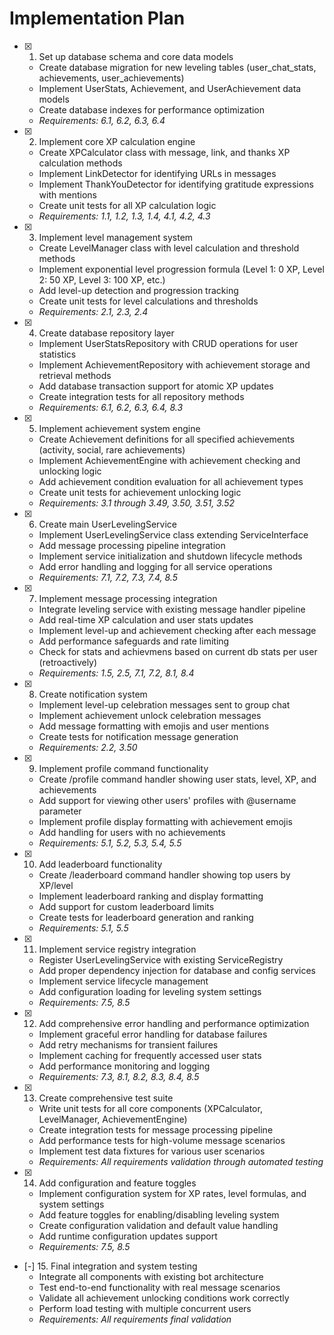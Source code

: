 # Implementation Plan

- [x] 1. Set up database schema and core data models

  - Create database migration for new leveling tables (user_chat_stats, achievements, user_achievements)
  - Implement UserStats, Achievement, and UserAchievement data models
  - Create database indexes for performance optimization
  - _Requirements: 6.1, 6.2, 6.3, 6.4_

- [x] 2. Implement core XP calculation engine

  - Create XPCalculator class with message, link, and thanks XP calculation methods
  - Implement LinkDetector for identifying URLs in messages
  - Implement ThankYouDetector for identifying gratitude expressions with mentions
  - Create unit tests for all XP calculation logic
  - _Requirements: 1.1, 1.2, 1.3, 1.4, 4.1, 4.2, 4.3_

- [x] 3. Implement level management system

  - Create LevelManager class with level calculation and threshold methods
  - Implement exponential level progression formula (Level 1: 0 XP, Level 2: 50 XP, Level 3: 100 XP, etc.)
  - Add level-up detection and progression tracking
  - Create unit tests for level calculations and thresholds
  - _Requirements: 2.1, 2.3, 2.4_

- [x] 4. Create database repository layer

  - Implement UserStatsRepository with CRUD operations for user statistics
  - Implement AchievementRepository with achievement storage and retrieval methods
  - Add database transaction support for atomic XP updates
  - Create integration tests for all repository methods
  - _Requirements: 6.1, 6.2, 6.3, 6.4, 8.3_

- [x] 5. Implement achievement system engine

  - Create Achievement definitions for all specified achievements (activity, social, rare achievements)
  - Implement AchievementEngine with achievement checking and unlocking logic
  - Add achievement condition evaluation for all achievement types
  - Create unit tests for achievement unlocking logic
  - _Requirements: 3.1 through 3.49, 3.50, 3.51, 3.52_

- [x] 6. Create main UserLevelingService

  - Implement UserLevelingService class extending ServiceInterface
  - Add message processing pipeline integration
  - Implement service initialization and shutdown lifecycle methods
  - Add error handling and logging for all service operations
  - _Requirements: 7.1, 7.2, 7.3, 7.4, 8.5_

- [x] 7. Implement message processing integration

  - Integrate leveling service with existing message handler pipeline
  - Add real-time XP calculation and user stats updates
  - Implement level-up and achievement checking after each message
  - Add performance safeguards and rate limiting
  - Check for stats and achievmens based on current db stats per user (retroactively)
  - _Requirements: 1.5, 2.5, 7.1, 7.2, 8.1, 8.4_

- [x] 8. Create notification system

  - Implement level-up celebration messages sent to group chat
  - Implement achievement unlock celebration messages
  - Add message formatting with emojis and user mentions
  - Create tests for notification message generation
  - _Requirements: 2.2, 3.50_

- [x] 9. Implement profile command functionality

  - Create /profile command handler showing user stats, level, XP, and achievements
  - Add support for viewing other users' profiles with @username parameter
  - Implement profile display formatting with achievement emojis
  - Add handling for users with no achievements
  - _Requirements: 5.1, 5.2, 5.3, 5.4, 5.5_

- [x] 10. Add leaderboard functionality

  - Create /leaderboard command handler showing top users by XP/level
  - Implement leaderboard ranking and display formatting
  - Add support for custom leaderboard limits
  - Create tests for leaderboard generation and ranking
  - _Requirements: 5.1, 5.5_

- [x] 11. Implement service registry integration

  - Register UserLevelingService with existing ServiceRegistry
  - Add proper dependency injection for database and config services
  - Implement service lifecycle management
  - Add configuration loading for leveling system settings
  - _Requirements: 7.5, 8.5_

- [x] 12. Add comprehensive error handling and performance optimization

  - Implement graceful error handling for database failures
  - Add retry mechanisms for transient failures
  - Implement caching for frequently accessed user stats
  - Add performance monitoring and logging
  - _Requirements: 7.3, 8.1, 8.2, 8.3, 8.4, 8.5_

- [x] 13. Create comprehensive test suite

  - Write unit tests for all core components (XPCalculator, LevelManager, AchievementEngine)
  - Create integration tests for message processing pipeline
  - Add performance tests for high-volume message scenarios
  - Implement test data fixtures for various user scenarios
  - _Requirements: All requirements validation through automated testing_

- [x] 14. Add configuration and feature toggles

  - Implement configuration system for XP rates, level formulas, and system settings
  - Add feature toggles for enabling/disabling leveling system
  - Create configuration validation and default value handling
  - Add runtime configuration updates support
  - _Requirements: 7.5, 8.5_

- [-] 15. Final integration and system testing
  - Integrate all components with existing bot architecture
  - Test end-to-end functionality with real message scenarios
  - Validate all achievement unlocking conditions work correctly
  - Perform load testing with multiple concurrent users
  - _Requirements: All requirements final validation_
